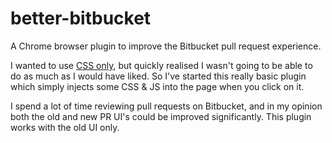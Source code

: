 # better-bitbucket
A Chrome browser plugin to improve the Bitbucket pull request experience.

I wanted to use [CSS only](https://github.com/mikeybeck/bitbucket-css), but quickly realised I wasn't going to be able to do as much as I would have liked.
So I've started this really basic plugin which simply injects some CSS & JS into the page when you click on it.

I spend a lot of time reviewing pull requests on Bitbucket, and in my opinion both the old and new PR UI's could be improved significantly.  This plugin works with the old UI only.
